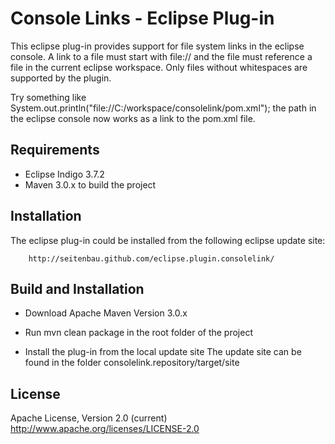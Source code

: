 # Console Links - Eclipse Plug-in

This eclipse plug-in provides support for file system links in the eclipse console.
A link to a file must start with file:// and the file must reference a file in the current eclipse workspace.
Only files without whitespaces are supported by the plugin.

Try something like System.out.println("file://C:/workspace/consolelink/pom.xml"); the path in the eclipse console 
now works as a link to the pom.xml file.  

## Requirements

 - Eclipse Indigo 3.7.2
 - Maven 3.0.x to build the project

## Installation

The eclipse plug-in could be installed from the following eclipse update site:

  		http://seitenbau.github.com/eclipse.plugin.consolelink/


## Build and Installation

- Download Apache Maven Version 3.0.x

- Run mvn clean package in the root folder of the project

- Install the plug-in from the local update site 
  The update site can be found in the folder consolelink.repository/target/site

## License

Apache License, Version 2.0 (current)
http://www.apache.org/licenses/LICENSE-2.0
